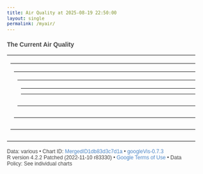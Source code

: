 ```yaml
---
title: Air Quality at 2025-08-19 22:50:00
layout: single
permalink: /myair/
---
```

### The Current Air Quality

<html xmlns="https://www.w3.org/1999/xhtml">
<head>
<title>MergedID1db83d3c7d1a</title>
<meta http-equiv="content-type" content="text/html;charset=utf-8" />
<style type="text/css">
body {
  color: #444444;
  font-family: Arial,Helvetica,sans-serif;
  font-size: 75%;
  }
  a {
  color: #4D87C7;
  text-decoration: none;
}
</style>
</head>
<body> <!-- Table generated in R 4.2.2 by googleVis 0.7.3 package -->
<!-- Tue Aug 19 22:50:08 2025 -->


<!-- jsHeader -->
<script type="text/javascript">
 
// jsData 
function gvisDataTableID1db822cc03b5 () {
var data = new google.visualization.DataTable();
var datajson =
[
 [
27.7,
100,
1006.9,
1306,
1.5,
1.1
] 
];
data.addColumn('number','Temperature (C)');
data.addColumn('number','Humidity (%)');
data.addColumn('number','Pressure (hPa)');
data.addColumn('number','CO2 (ppm)');
data.addColumn('number','PM10 (ug/m3)');
data.addColumn('number','PM2.5 (ug/m3)');
data.addRows(datajson);
return(data);
}


// jsData 
function gvisDataLineChartID1db81ef8b742 () {
var data = new google.visualization.DataTable();
var datajson =
[
 [
new Date(2025,7,19,18,48,0),
26.1,
83.33
],
[
new Date(2025,7,19,18,49,0),
26.14,
83.49
],
[
new Date(2025,7,19,18,50,0),
26.21,
84.5
],
[
new Date(2025,7,19,18,51,0),
26.29,
84.94
],
[
new Date(2025,7,19,18,52,0),
26.39,
86.3
],
[
new Date(2025,7,19,18,53,0),
26.49,
87.23
],
[
new Date(2025,7,19,18,54,0),
26.57,
88.22
],
[
new Date(2025,7,19,18,55,0),
26.67,
88.52
],
[
new Date(2025,7,19,18,56,0),
26.76,
89.34
],
[
new Date(2025,7,19,18,57,0),
26.85,
90
],
[
new Date(2025,7,19,18,58,0),
26.94,
91.2
],
[
new Date(2025,7,19,18,59,0),
27.02,
91.86
],
[
new Date(2025,7,19,19,0,0),
27.1,
92.62
],
[
new Date(2025,7,19,19,1,0),
27.19,
94.21
],
[
new Date(2025,7,19,19,2,0),
27.26,
94.57
],
[
new Date(2025,7,19,19,3,0),
27.33,
95.88
],
[
new Date(2025,7,19,19,4,0),
27.41,
97.14
],
[
new Date(2025,7,19,19,5,0),
27.48,
97.51
],
[
new Date(2025,7,19,19,6,0),
27.55,
98.12
],
[
new Date(2025,7,19,19,7,0),
27.61,
98.61
],
[
new Date(2025,7,19,19,8,0),
27.68,
99.28
],
[
new Date(2025,7,19,19,9,0),
27.72,
99.84
],
[
new Date(2025,7,19,19,10,0),
27.78,
100
],
[
new Date(2025,7,19,19,11,0),
27.84,
100
],
[
new Date(2025,7,19,19,12,0),
27.88,
100
],
[
new Date(2025,7,19,19,13,0),
27.94,
100
],
[
new Date(2025,7,19,19,14,0),
27.99,
100
],
[
new Date(2025,7,19,19,15,0),
28.04,
100
],
[
new Date(2025,7,19,19,16,0),
28.06,
100
],
[
new Date(2025,7,19,19,17,0),
28,
100
],
[
new Date(2025,7,19,19,18,0),
27.91,
100
],
[
new Date(2025,7,19,19,19,0),
27.8,
99.82
],
[
new Date(2025,7,19,19,20,0),
27.69,
99.1
],
[
new Date(2025,7,19,19,21,0),
27.58,
98.42
],
[
new Date(2025,7,19,19,22,0),
27.48,
97.27
],
[
new Date(2025,7,19,19,23,0),
27.37,
96.2
],
[
new Date(2025,7,19,19,24,0),
27.28,
95.57
],
[
new Date(2025,7,19,19,25,0),
27.15,
94.44
],
[
new Date(2025,7,19,19,26,0),
27.06,
93.46
],
[
new Date(2025,7,19,19,27,0),
26.97,
93.34
],
[
new Date(2025,7,19,19,28,0),
26.87,
92.38
],
[
new Date(2025,7,19,19,29,0),
26.79,
91.73
],
[
new Date(2025,7,19,19,30,0),
26.71,
90.58
],
[
new Date(2025,7,19,19,31,0),
26.6,
89.29
],
[
new Date(2025,7,19,19,32,0),
26.53,
89.58
],
[
new Date(2025,7,19,19,33,0),
26.44,
88.76
],
[
new Date(2025,7,19,19,34,0),
26.36,
88.34
],
[
new Date(2025,7,19,19,35,0),
26.29,
87.7
],
[
new Date(2025,7,19,19,36,0),
26.22,
87.06
],
[
new Date(2025,7,19,19,37,0),
26.17,
87.34
],
[
new Date(2025,7,19,19,38,0),
26.12,
86.27
],
[
new Date(2025,7,19,19,39,0),
26.07,
85.81
],
[
new Date(2025,7,19,19,40,0),
26.03,
84.8
],
[
new Date(2025,7,19,19,41,0),
25.98,
84.1
],
[
new Date(2025,7,19,19,42,0),
25.94,
83.91
],
[
new Date(2025,7,19,19,43,0),
25.87,
83.28
],
[
new Date(2025,7,19,19,44,0),
25.83,
82.39
],
[
new Date(2025,7,19,19,45,0),
25.79,
81.86
],
[
new Date(2025,7,19,19,46,0),
25.75,
82.51
],
[
new Date(2025,7,19,19,47,0),
25.73,
81.79
],
[
new Date(2025,7,19,19,48,0),
25.7,
81.11
],
[
new Date(2025,7,19,19,49,0),
25.65,
80.54
],
[
new Date(2025,7,19,19,50,0),
25.59,
79.99
],
[
new Date(2025,7,19,19,51,0),
25.57,
81.67
],
[
new Date(2025,7,19,19,52,0),
25.61,
83.3
],
[
new Date(2025,7,19,19,53,0),
25.69,
84.17
],
[
new Date(2025,7,19,19,54,0),
25.75,
85.25
],
[
new Date(2025,7,19,19,55,0),
25.84,
86.01
],
[
new Date(2025,7,19,19,56,0),
25.93,
86.7
],
[
new Date(2025,7,19,19,57,0),
26.02,
87.48
],
[
new Date(2025,7,19,19,58,0),
26.11,
88.2
],
[
new Date(2025,7,19,19,59,0),
26.21,
89.24
],
[
new Date(2025,7,19,20,0,0),
26.31,
90.28
],
[
new Date(2025,7,19,20,1,0),
26.42,
91.46
],
[
new Date(2025,7,19,20,2,0),
26.52,
92.55
],
[
new Date(2025,7,19,20,3,0),
26.63,
93.54
],
[
new Date(2025,7,19,20,4,0),
26.73,
94.52
],
[
new Date(2025,7,19,20,5,0),
26.83,
95.3
],
[
new Date(2025,7,19,20,6,0),
26.92,
96.13
],
[
new Date(2025,7,19,20,7,0),
27.02,
97.31
],
[
new Date(2025,7,19,20,8,0),
27.12,
98.26
],
[
new Date(2025,7,19,20,9,0),
27.21,
99.45
],
[
new Date(2025,7,19,20,10,0),
27.31,
100
],
[
new Date(2025,7,19,20,11,0),
27.39,
100
],
[
new Date(2025,7,19,20,12,0),
27.47,
100
],
[
new Date(2025,7,19,20,13,0),
27.55,
100
],
[
new Date(2025,7,19,20,14,0),
27.63,
100
],
[
new Date(2025,7,19,20,15,0),
27.71,
100
],
[
new Date(2025,7,19,20,16,0),
27.78,
100
],
[
new Date(2025,7,19,20,17,0),
27.85,
100
],
[
new Date(2025,7,19,20,18,0),
27.92,
100
],
[
new Date(2025,7,19,20,19,0),
27.99,
100
],
[
new Date(2025,7,19,20,20,0),
28.05,
100
],
[
new Date(2025,7,19,20,21,0),
28.11,
100
],
[
new Date(2025,7,19,20,22,0),
28.16,
100
],
[
new Date(2025,7,19,20,23,0),
28.09,
100
],
[
new Date(2025,7,19,20,24,0),
28,
100
],
[
new Date(2025,7,19,20,25,0),
27.89,
100
],
[
new Date(2025,7,19,20,26,0),
27.78,
100
],
[
new Date(2025,7,19,20,27,0),
27.69,
100
],
[
new Date(2025,7,19,20,28,0),
27.59,
100
],
[
new Date(2025,7,19,20,29,0),
27.5,
100
],
[
new Date(2025,7,19,20,30,0),
27.44,
100
],
[
new Date(2025,7,19,20,31,0),
27.36,
98.99
],
[
new Date(2025,7,19,20,32,0),
27.29,
98.37
],
[
new Date(2025,7,19,20,33,0),
27.2,
97.44
],
[
new Date(2025,7,19,20,34,0),
27.14,
97.05
],
[
new Date(2025,7,19,20,35,0),
27.07,
96.57
],
[
new Date(2025,7,19,20,36,0),
27.02,
95.87
],
[
new Date(2025,7,19,20,37,0),
26.98,
95.65
],
[
new Date(2025,7,19,20,38,0),
26.92,
95.35
],
[
new Date(2025,7,19,20,39,0),
26.89,
94.95
],
[
new Date(2025,7,19,20,40,0),
26.83,
94.38
],
[
new Date(2025,7,19,20,41,0),
26.78,
93.73
],
[
new Date(2025,7,19,20,42,0),
26.74,
93.74
],
[
new Date(2025,7,19,20,43,0),
26.71,
93.7
],
[
new Date(2025,7,19,20,44,0),
26.68,
93.48
],
[
new Date(2025,7,19,20,45,0),
26.64,
93.59
],
[
new Date(2025,7,19,20,46,0),
26.62,
93.49
],
[
new Date(2025,7,19,20,47,0),
26.59,
93.3
],
[
new Date(2025,7,19,20,48,0),
26.56,
92.69
],
[
new Date(2025,7,19,20,49,0),
26.53,
92.61
],
[
new Date(2025,7,19,20,50,0),
26.51,
92.29
],
[
new Date(2025,7,19,20,51,0),
26.49,
91.95
],
[
new Date(2025,7,19,20,52,0),
26.45,
91.46
],
[
new Date(2025,7,19,20,53,0),
26.42,
91.12
],
[
new Date(2025,7,19,20,54,0),
26.38,
90.24
],
[
new Date(2025,7,19,20,55,0),
26.35,
90.47
],
[
new Date(2025,7,19,20,56,0),
26.32,
90.11
],
[
new Date(2025,7,19,20,57,0),
26.28,
89.47
],
[
new Date(2025,7,19,20,58,0),
26.26,
89.33
],
[
new Date(2025,7,19,20,59,0),
26.23,
88.75
],
[
new Date(2025,7,19,21,0,0),
26.2,
88.75
],
[
new Date(2025,7,19,21,1,0),
26.18,
88.16
],
[
new Date(2025,7,19,21,2,0),
26.14,
87.94
],
[
new Date(2025,7,19,21,3,0),
26.14,
88.03
],
[
new Date(2025,7,19,21,4,0),
26.12,
87.49
],
[
new Date(2025,7,19,21,5,0),
26.09,
87.09
],
[
new Date(2025,7,19,21,6,0),
26.06,
86.76
],
[
new Date(2025,7,19,21,7,0),
26.02,
86.44
],
[
new Date(2025,7,19,21,8,0),
26,
85.99
],
[
new Date(2025,7,19,21,9,0),
25.97,
85.56
],
[
new Date(2025,7,19,21,10,0),
25.95,
85.6
],
[
new Date(2025,7,19,21,11,0),
25.93,
85.39
],
[
new Date(2025,7,19,21,12,0),
25.92,
84.69
],
[
new Date(2025,7,19,21,13,0),
25.9,
86.21
],
[
new Date(2025,7,19,21,14,0),
25.94,
87.67
],
[
new Date(2025,7,19,21,15,0),
26,
88.8
],
[
new Date(2025,7,19,21,16,0),
26.08,
90.18
],
[
new Date(2025,7,19,21,17,0),
26.16,
90.43
],
[
new Date(2025,7,19,21,18,0),
26.24,
91.22
],
[
new Date(2025,7,19,21,19,0),
26.33,
92.04
],
[
new Date(2025,7,19,21,20,0),
26.41,
92.32
],
[
new Date(2025,7,19,21,21,0),
26.49,
93.27
],
[
new Date(2025,7,19,21,22,0),
26.58,
94.72
],
[
new Date(2025,7,19,21,23,0),
26.68,
95.99
],
[
new Date(2025,7,19,21,24,0),
26.77,
96.36
],
[
new Date(2025,7,19,21,25,0),
26.87,
97.11
],
[
new Date(2025,7,19,21,26,0),
26.96,
98.04
],
[
new Date(2025,7,19,21,27,0),
27.04,
98.66
],
[
new Date(2025,7,19,21,28,0),
27.12,
99.86
],
[
new Date(2025,7,19,21,29,0),
27.19,
100
],
[
new Date(2025,7,19,21,30,0),
27.27,
100
],
[
new Date(2025,7,19,21,31,0),
27.35,
100
],
[
new Date(2025,7,19,21,32,0),
27.41,
100
],
[
new Date(2025,7,19,21,33,0),
27.48,
100
],
[
new Date(2025,7,19,21,34,0),
27.54,
100
],
[
new Date(2025,7,19,21,35,0),
27.6,
100
],
[
new Date(2025,7,19,21,36,0),
27.65,
100
],
[
new Date(2025,7,19,21,37,0),
27.71,
100
],
[
new Date(2025,7,19,21,38,0),
27.75,
100
],
[
new Date(2025,7,19,21,39,0),
27.79,
100
],
[
new Date(2025,7,19,21,40,0),
27.83,
100
],
[
new Date(2025,7,19,21,41,0),
27.78,
100
],
[
new Date(2025,7,19,21,42,0),
27.68,
99.43
],
[
new Date(2025,7,19,21,43,0),
27.58,
99.06
],
[
new Date(2025,7,19,21,44,0),
27.5,
98.48
],
[
new Date(2025,7,19,21,45,0),
27.4,
97.56
],
[
new Date(2025,7,19,21,46,0),
27.31,
97.24
],
[
new Date(2025,7,19,21,47,0),
27.23,
96.65
],
[
new Date(2025,7,19,21,48,0),
27.15,
95.73
],
[
new Date(2025,7,19,21,49,0),
27.07,
95.09
],
[
new Date(2025,7,19,21,50,0),
27,
94.59
],
[
new Date(2025,7,19,21,51,0),
26.95,
94.22
],
[
new Date(2025,7,19,21,52,0),
26.88,
93.79
],
[
new Date(2025,7,19,21,53,0),
26.83,
93.11
],
[
new Date(2025,7,19,21,54,0),
26.76,
92.46
],
[
new Date(2025,7,19,21,55,0),
26.71,
91.78
],
[
new Date(2025,7,19,21,56,0),
26.64,
91.59
],
[
new Date(2025,7,19,21,57,0),
26.59,
91.1
],
[
new Date(2025,7,19,21,58,0),
26.55,
90.86
],
[
new Date(2025,7,19,21,59,0),
26.51,
90.56
],
[
new Date(2025,7,19,22,0,0),
26.48,
89.82
],
[
new Date(2025,7,19,22,1,0),
26.43,
89.69
],
[
new Date(2025,7,19,22,2,0),
26.38,
89.2
],
[
new Date(2025,7,19,22,3,0),
26.32,
88.81
],
[
new Date(2025,7,19,22,4,0),
26.29,
88.67
],
[
new Date(2025,7,19,22,5,0),
26.24,
88.16
],
[
new Date(2025,7,19,22,6,0),
26.21,
87.69
],
[
new Date(2025,7,19,22,7,0),
26.16,
87.3
],
[
new Date(2025,7,19,22,8,0),
26.13,
86.83
],
[
new Date(2025,7,19,22,9,0),
26.08,
86.73
],
[
new Date(2025,7,19,22,10,0),
26.05,
86.5
],
[
new Date(2025,7,19,22,11,0),
26.02,
86.22
],
[
new Date(2025,7,19,22,12,0),
25.97,
85.52
],
[
new Date(2025,7,19,22,13,0),
25.95,
85.71
],
[
new Date(2025,7,19,22,14,0),
25.91,
84.73
],
[
new Date(2025,7,19,22,15,0),
25.89,
84.96
],
[
new Date(2025,7,19,22,16,0),
25.86,
84.43
],
[
new Date(2025,7,19,22,17,0),
25.84,
85.2
],
[
new Date(2025,7,19,22,18,0),
25.87,
86.45
],
[
new Date(2025,7,19,22,19,0),
25.91,
87.55
],
[
new Date(2025,7,19,22,20,0),
25.96,
88.07
],
[
new Date(2025,7,19,22,21,0),
26.04,
88.91
],
[
new Date(2025,7,19,22,22,0),
26.11,
89.39
],
[
new Date(2025,7,19,22,23,0),
26.18,
90.11
],
[
new Date(2025,7,19,22,24,0),
26.25,
90.49
],
[
new Date(2025,7,19,22,25,0),
26.34,
91.11
],
[
new Date(2025,7,19,22,26,0),
26.42,
91.6
],
[
new Date(2025,7,19,22,27,0),
26.49,
92.24
],
[
new Date(2025,7,19,22,28,0),
26.55,
92.65
],
[
new Date(2025,7,19,22,29,0),
26.63,
93.2
],
[
new Date(2025,7,19,22,30,0),
26.7,
93.82
],
[
new Date(2025,7,19,22,31,0),
26.76,
94.22
],
[
new Date(2025,7,19,22,32,0),
26.83,
94.73
],
[
new Date(2025,7,19,22,33,0),
26.89,
95.18
],
[
new Date(2025,7,19,22,34,0),
26.96,
95.99
],
[
new Date(2025,7,19,22,35,0),
27.01,
96.18
],
[
new Date(2025,7,19,22,36,0),
27.07,
96.75
],
[
new Date(2025,7,19,22,37,0),
27.12,
97.3
],
[
new Date(2025,7,19,22,38,0),
27.16,
97.67
],
[
new Date(2025,7,19,22,39,0),
27.22,
98.52
],
[
new Date(2025,7,19,22,40,0),
27.27,
98.61
],
[
new Date(2025,7,19,22,41,0),
27.32,
99.1
],
[
new Date(2025,7,19,22,42,0),
27.37,
99.56
],
[
new Date(2025,7,19,22,43,0),
27.42,
99.97
],
[
new Date(2025,7,19,22,44,0),
27.47,
100
],
[
new Date(2025,7,19,22,45,0),
27.5,
100
],
[
new Date(2025,7,19,22,46,0),
27.53,
100
],
[
new Date(2025,7,19,22,47,0),
27.58,
100
],
[
new Date(2025,7,19,22,48,0),
27.63,
100
],
[
new Date(2025,7,19,22,49,0),
27.66,
100
],
[
new Date(2025,7,19,22,50,0),
27.7,
100
] 
];
data.addColumn('datetime','time');
data.addColumn('number','Temperature');
data.addColumn('number','Humidity');
data.addRows(datajson);
return(data);
}


// jsData 
function gvisDataAreaChartID1db89de3862 () {
var data = new google.visualization.DataTable();
var datajson =
[
 [
new Date(2025,7,19,18,48,0),
1005.93,
"#9B59B6"
],
[
new Date(2025,7,19,18,49,0),
1005.88,
"#9B59B6"
],
[
new Date(2025,7,19,18,50,0),
1005.87,
"#9B59B6"
],
[
new Date(2025,7,19,18,51,0),
1005.97,
"#9B59B6"
],
[
new Date(2025,7,19,18,52,0),
1006,
"#9B59B6"
],
[
new Date(2025,7,19,18,53,0),
1006,
"#9B59B6"
],
[
new Date(2025,7,19,18,54,0),
1006,
"#9B59B6"
],
[
new Date(2025,7,19,18,55,0),
1005.95,
"#9B59B6"
],
[
new Date(2025,7,19,18,56,0),
1005.95,
"#9B59B6"
],
[
new Date(2025,7,19,18,57,0),
1005.92,
"#9B59B6"
],
[
new Date(2025,7,19,18,58,0),
1005.93,
"#9B59B6"
],
[
new Date(2025,7,19,18,59,0),
1005.91,
"#9B59B6"
],
[
new Date(2025,7,19,19,0,0),
1005.9,
"#9B59B6"
],
[
new Date(2025,7,19,19,1,0),
1005.92,
"#9B59B6"
],
[
new Date(2025,7,19,19,2,0),
1005.88,
"#9B59B6"
],
[
new Date(2025,7,19,19,3,0),
1005.99,
"#9B59B6"
],
[
new Date(2025,7,19,19,4,0),
1005.92,
"#9B59B6"
],
[
new Date(2025,7,19,19,5,0),
1005.91,
"#9B59B6"
],
[
new Date(2025,7,19,19,6,0),
1005.98,
"#9B59B6"
],
[
new Date(2025,7,19,19,7,0),
1005.95,
"#9B59B6"
],
[
new Date(2025,7,19,19,8,0),
1005.97,
"#9B59B6"
],
[
new Date(2025,7,19,19,9,0),
1006,
"#9B59B6"
],
[
new Date(2025,7,19,19,10,0),
1005.99,
"#9B59B6"
],
[
new Date(2025,7,19,19,11,0),
1006.03,
"#9B59B6"
],
[
new Date(2025,7,19,19,12,0),
1005.94,
"#9B59B6"
],
[
new Date(2025,7,19,19,13,0),
1005.97,
"#9B59B6"
],
[
new Date(2025,7,19,19,14,0),
1005.9,
"#9B59B6"
],
[
new Date(2025,7,19,19,15,0),
1005.93,
"#9B59B6"
],
[
new Date(2025,7,19,19,16,0),
1005.99,
"#9B59B6"
],
[
new Date(2025,7,19,19,17,0),
1005.96,
"#9B59B6"
],
[
new Date(2025,7,19,19,18,0),
1006.01,
"#9B59B6"
],
[
new Date(2025,7,19,19,19,0),
1006,
"#9B59B6"
],
[
new Date(2025,7,19,19,20,0),
1006.02,
"#9B59B6"
],
[
new Date(2025,7,19,19,21,0),
1006.03,
"#9B59B6"
],
[
new Date(2025,7,19,19,22,0),
1006.07,
"#9B59B6"
],
[
new Date(2025,7,19,19,23,0),
1006.06,
"#9B59B6"
],
[
new Date(2025,7,19,19,24,0),
1006.07,
"#9B59B6"
],
[
new Date(2025,7,19,19,25,0),
1006.09,
"#9B59B6"
],
[
new Date(2025,7,19,19,26,0),
1006.11,
"#9B59B6"
],
[
new Date(2025,7,19,19,27,0),
1006.1,
"#9B59B6"
],
[
new Date(2025,7,19,19,28,0),
1006.08,
"#9B59B6"
],
[
new Date(2025,7,19,19,29,0),
1006.03,
"#9B59B6"
],
[
new Date(2025,7,19,19,30,0),
1006.08,
"#9B59B6"
],
[
new Date(2025,7,19,19,31,0),
1006.06,
"#9B59B6"
],
[
new Date(2025,7,19,19,32,0),
1006.07,
"#9B59B6"
],
[
new Date(2025,7,19,19,33,0),
1006.15,
"#9B59B6"
],
[
new Date(2025,7,19,19,34,0),
1006.11,
"#9B59B6"
],
[
new Date(2025,7,19,19,35,0),
1006.14,
"#9B59B6"
],
[
new Date(2025,7,19,19,36,0),
1006.15,
"#9B59B6"
],
[
new Date(2025,7,19,19,37,0),
1006.18,
"#9B59B6"
],
[
new Date(2025,7,19,19,38,0),
1006.13,
"#9B59B6"
],
[
new Date(2025,7,19,19,39,0),
1006.15,
"#9B59B6"
],
[
new Date(2025,7,19,19,40,0),
1006.16,
"#9B59B6"
],
[
new Date(2025,7,19,19,41,0),
1006.17,
"#9B59B6"
],
[
new Date(2025,7,19,19,42,0),
1006.22,
"#9B59B6"
],
[
new Date(2025,7,19,19,43,0),
1006.22,
"#9B59B6"
],
[
new Date(2025,7,19,19,44,0),
1006.25,
"#9B59B6"
],
[
new Date(2025,7,19,19,45,0),
1006.31,
"#9B59B6"
],
[
new Date(2025,7,19,19,46,0),
1006.26,
"#9B59B6"
],
[
new Date(2025,7,19,19,47,0),
1006.31,
"#9B59B6"
],
[
new Date(2025,7,19,19,48,0),
1006.35,
"#9B59B6"
],
[
new Date(2025,7,19,19,49,0),
1006.35,
"#9B59B6"
],
[
new Date(2025,7,19,19,50,0),
1006.3,
"#9B59B6"
],
[
new Date(2025,7,19,19,51,0),
1006.34,
"#9B59B6"
],
[
new Date(2025,7,19,19,52,0),
1006.37,
"#9B59B6"
],
[
new Date(2025,7,19,19,53,0),
1006.39,
"#9B59B6"
],
[
new Date(2025,7,19,19,54,0),
1006.36,
"#9B59B6"
],
[
new Date(2025,7,19,19,55,0),
1006.41,
"#9B59B6"
],
[
new Date(2025,7,19,19,56,0),
1006.45,
"#9B59B6"
],
[
new Date(2025,7,19,19,57,0),
1006.39,
"#9B59B6"
],
[
new Date(2025,7,19,19,58,0),
1006.41,
"#9B59B6"
],
[
new Date(2025,7,19,19,59,0),
1006.4,
"#9B59B6"
],
[
new Date(2025,7,19,20,0,0),
1006.42,
"#9B59B6"
],
[
new Date(2025,7,19,20,1,0),
1006.43,
"#9B59B6"
],
[
new Date(2025,7,19,20,2,0),
1006.48,
"#9B59B6"
],
[
new Date(2025,7,19,20,3,0),
1006.45,
"#9B59B6"
],
[
new Date(2025,7,19,20,4,0),
1006.49,
"#9B59B6"
],
[
new Date(2025,7,19,20,5,0),
1006.56,
"#9B59B6"
],
[
new Date(2025,7,19,20,6,0),
1006.45,
"#9B59B6"
],
[
new Date(2025,7,19,20,7,0),
1006.46,
"#9B59B6"
],
[
new Date(2025,7,19,20,8,0),
1006.48,
"#9B59B6"
],
[
new Date(2025,7,19,20,9,0),
1006.42,
"#9B59B6"
],
[
new Date(2025,7,19,20,10,0),
1006.43,
"#9B59B6"
],
[
new Date(2025,7,19,20,11,0),
1006.42,
"#9B59B6"
],
[
new Date(2025,7,19,20,12,0),
1006.41,
"#9B59B6"
],
[
new Date(2025,7,19,20,13,0),
1006.4,
"#9B59B6"
],
[
new Date(2025,7,19,20,14,0),
1006.5,
"#9B59B6"
],
[
new Date(2025,7,19,20,15,0),
1006.49,
"#9B59B6"
],
[
new Date(2025,7,19,20,16,0),
1006.49,
"#9B59B6"
],
[
new Date(2025,7,19,20,17,0),
1006.47,
"#9B59B6"
],
[
new Date(2025,7,19,20,18,0),
1006.52,
"#9B59B6"
],
[
new Date(2025,7,19,20,19,0),
1006.47,
"#9B59B6"
],
[
new Date(2025,7,19,20,20,0),
1006.48,
"#9B59B6"
],
[
new Date(2025,7,19,20,21,0),
1006.49,
"#9B59B6"
],
[
new Date(2025,7,19,20,22,0),
1006.55,
"#9B59B6"
],
[
new Date(2025,7,19,20,23,0),
1006.56,
"#9B59B6"
],
[
new Date(2025,7,19,20,24,0),
1006.55,
"#9B59B6"
],
[
new Date(2025,7,19,20,25,0),
1006.51,
"#9B59B6"
],
[
new Date(2025,7,19,20,26,0),
1006.49,
"#9B59B6"
],
[
new Date(2025,7,19,20,27,0),
1006.51,
"#9B59B6"
],
[
new Date(2025,7,19,20,28,0),
1006.55,
"#9B59B6"
],
[
new Date(2025,7,19,20,29,0),
1006.53,
"#9B59B6"
],
[
new Date(2025,7,19,20,30,0),
1006.52,
"#9B59B6"
],
[
new Date(2025,7,19,20,31,0),
1006.57,
"#9B59B6"
],
[
new Date(2025,7,19,20,32,0),
1006.56,
"#9B59B6"
],
[
new Date(2025,7,19,20,33,0),
1006.56,
"#9B59B6"
],
[
new Date(2025,7,19,20,34,0),
1006.54,
"#9B59B6"
],
[
new Date(2025,7,19,20,35,0),
1006.56,
"#9B59B6"
],
[
new Date(2025,7,19,20,36,0),
1006.61,
"#9B59B6"
],
[
new Date(2025,7,19,20,37,0),
1006.64,
"#9B59B6"
],
[
new Date(2025,7,19,20,38,0),
1006.67,
"#9B59B6"
],
[
new Date(2025,7,19,20,39,0),
1006.71,
"#9B59B6"
],
[
new Date(2025,7,19,20,40,0),
1006.68,
"#9B59B6"
],
[
new Date(2025,7,19,20,41,0),
1006.7,
"#9B59B6"
],
[
new Date(2025,7,19,20,42,0),
1006.68,
"#9B59B6"
],
[
new Date(2025,7,19,20,43,0),
1006.65,
"#9B59B6"
],
[
new Date(2025,7,19,20,44,0),
1006.66,
"#9B59B6"
],
[
new Date(2025,7,19,20,45,0),
1006.68,
"#9B59B6"
],
[
new Date(2025,7,19,20,46,0),
1006.66,
"#9B59B6"
],
[
new Date(2025,7,19,20,47,0),
1006.62,
"#9B59B6"
],
[
new Date(2025,7,19,20,48,0),
1006.64,
"#9B59B6"
],
[
new Date(2025,7,19,20,49,0),
1006.64,
"#9B59B6"
],
[
new Date(2025,7,19,20,50,0),
1006.6,
"#9B59B6"
],
[
new Date(2025,7,19,20,51,0),
1006.62,
"#9B59B6"
],
[
new Date(2025,7,19,20,52,0),
1006.58,
"#9B59B6"
],
[
new Date(2025,7,19,20,53,0),
1006.64,
"#9B59B6"
],
[
new Date(2025,7,19,20,54,0),
1006.58,
"#9B59B6"
],
[
new Date(2025,7,19,20,55,0),
1006.64,
"#9B59B6"
],
[
new Date(2025,7,19,20,56,0),
1006.67,
"#9B59B6"
],
[
new Date(2025,7,19,20,57,0),
1006.68,
"#9B59B6"
],
[
new Date(2025,7,19,20,58,0),
1006.63,
"#9B59B6"
],
[
new Date(2025,7,19,20,59,0),
1006.69,
"#9B59B6"
],
[
new Date(2025,7,19,21,0,0),
1006.67,
"#9B59B6"
],
[
new Date(2025,7,19,21,1,0),
1006.66,
"#9B59B6"
],
[
new Date(2025,7,19,21,2,0),
1006.69,
"#9B59B6"
],
[
new Date(2025,7,19,21,3,0),
1006.78,
"#9B59B6"
],
[
new Date(2025,7,19,21,4,0),
1006.75,
"#9B59B6"
],
[
new Date(2025,7,19,21,5,0),
1006.75,
"#9B59B6"
],
[
new Date(2025,7,19,21,6,0),
1006.75,
"#9B59B6"
],
[
new Date(2025,7,19,21,7,0),
1006.75,
"#9B59B6"
],
[
new Date(2025,7,19,21,8,0),
1006.71,
"#9B59B6"
],
[
new Date(2025,7,19,21,9,0),
1006.75,
"#9B59B6"
],
[
new Date(2025,7,19,21,10,0),
1006.71,
"#9B59B6"
],
[
new Date(2025,7,19,21,11,0),
1006.74,
"#9B59B6"
],
[
new Date(2025,7,19,21,12,0),
1006.73,
"#9B59B6"
],
[
new Date(2025,7,19,21,13,0),
1006.71,
"#9B59B6"
],
[
new Date(2025,7,19,21,14,0),
1006.72,
"#9B59B6"
],
[
new Date(2025,7,19,21,15,0),
1006.77,
"#9B59B6"
],
[
new Date(2025,7,19,21,16,0),
1006.8,
"#9B59B6"
],
[
new Date(2025,7,19,21,17,0),
1006.78,
"#9B59B6"
],
[
new Date(2025,7,19,21,18,0),
1006.76,
"#9B59B6"
],
[
new Date(2025,7,19,21,19,0),
1006.7,
"#9B59B6"
],
[
new Date(2025,7,19,21,20,0),
1006.74,
"#9B59B6"
],
[
new Date(2025,7,19,21,21,0),
1006.72,
"#9B59B6"
],
[
new Date(2025,7,19,21,22,0),
1006.71,
"#9B59B6"
],
[
new Date(2025,7,19,21,23,0),
1006.74,
"#9B59B6"
],
[
new Date(2025,7,19,21,24,0),
1006.78,
"#9B59B6"
],
[
new Date(2025,7,19,21,25,0),
1006.75,
"#9B59B6"
],
[
new Date(2025,7,19,21,26,0),
1006.78,
"#9B59B6"
],
[
new Date(2025,7,19,21,27,0),
1006.74,
"#9B59B6"
],
[
new Date(2025,7,19,21,28,0),
1006.74,
"#9B59B6"
],
[
new Date(2025,7,19,21,29,0),
1006.74,
"#9B59B6"
],
[
new Date(2025,7,19,21,30,0),
1006.7,
"#9B59B6"
],
[
new Date(2025,7,19,21,31,0),
1006.7,
"#9B59B6"
],
[
new Date(2025,7,19,21,32,0),
1006.66,
"#9B59B6"
],
[
new Date(2025,7,19,21,33,0),
1006.7,
"#9B59B6"
],
[
new Date(2025,7,19,21,34,0),
1006.64,
"#9B59B6"
],
[
new Date(2025,7,19,21,35,0),
1006.69,
"#9B59B6"
],
[
new Date(2025,7,19,21,36,0),
1006.62,
"#9B59B6"
],
[
new Date(2025,7,19,21,37,0),
1006.66,
"#9B59B6"
],
[
new Date(2025,7,19,21,38,0),
1006.61,
"#9B59B6"
],
[
new Date(2025,7,19,21,39,0),
1006.66,
"#9B59B6"
],
[
new Date(2025,7,19,21,40,0),
1006.61,
"#9B59B6"
],
[
new Date(2025,7,19,21,41,0),
1006.66,
"#9B59B6"
],
[
new Date(2025,7,19,21,42,0),
1006.67,
"#9B59B6"
],
[
new Date(2025,7,19,21,43,0),
1006.67,
"#9B59B6"
],
[
new Date(2025,7,19,21,44,0),
1006.69,
"#9B59B6"
],
[
new Date(2025,7,19,21,45,0),
1006.66,
"#9B59B6"
],
[
new Date(2025,7,19,21,46,0),
1006.73,
"#9B59B6"
],
[
new Date(2025,7,19,21,47,0),
1006.74,
"#9B59B6"
],
[
new Date(2025,7,19,21,48,0),
1006.71,
"#9B59B6"
],
[
new Date(2025,7,19,21,49,0),
1006.83,
"#9B59B6"
],
[
new Date(2025,7,19,21,50,0),
1006.81,
"#9B59B6"
],
[
new Date(2025,7,19,21,51,0),
1006.8,
"#9B59B6"
],
[
new Date(2025,7,19,21,52,0),
1006.74,
"#9B59B6"
],
[
new Date(2025,7,19,21,53,0),
1006.76,
"#9B59B6"
],
[
new Date(2025,7,19,21,54,0),
1006.74,
"#9B59B6"
],
[
new Date(2025,7,19,21,55,0),
1006.8,
"#9B59B6"
],
[
new Date(2025,7,19,21,56,0),
1006.76,
"#9B59B6"
],
[
new Date(2025,7,19,21,57,0),
1006.7,
"#9B59B6"
],
[
new Date(2025,7,19,21,58,0),
1006.73,
"#9B59B6"
],
[
new Date(2025,7,19,21,59,0),
1006.71,
"#9B59B6"
],
[
new Date(2025,7,19,22,0,0),
1006.73,
"#9B59B6"
],
[
new Date(2025,7,19,22,1,0),
1006.72,
"#9B59B6"
],
[
new Date(2025,7,19,22,2,0),
1006.75,
"#9B59B6"
],
[
new Date(2025,7,19,22,3,0),
1006.71,
"#9B59B6"
],
[
new Date(2025,7,19,22,4,0),
1006.78,
"#9B59B6"
],
[
new Date(2025,7,19,22,5,0),
1006.76,
"#9B59B6"
],
[
new Date(2025,7,19,22,6,0),
1006.79,
"#9B59B6"
],
[
new Date(2025,7,19,22,7,0),
1006.83,
"#9B59B6"
],
[
new Date(2025,7,19,22,8,0),
1006.83,
"#9B59B6"
],
[
new Date(2025,7,19,22,9,0),
1006.81,
"#9B59B6"
],
[
new Date(2025,7,19,22,10,0),
1006.84,
"#9B59B6"
],
[
new Date(2025,7,19,22,11,0),
1006.82,
"#9B59B6"
],
[
new Date(2025,7,19,22,12,0),
1006.86,
"#9B59B6"
],
[
new Date(2025,7,19,22,13,0),
1006.85,
"#9B59B6"
],
[
new Date(2025,7,19,22,14,0),
1006.85,
"#9B59B6"
],
[
new Date(2025,7,19,22,15,0),
1006.85,
"#9B59B6"
],
[
new Date(2025,7,19,22,16,0),
1006.82,
"#9B59B6"
],
[
new Date(2025,7,19,22,17,0),
1006.82,
"#9B59B6"
],
[
new Date(2025,7,19,22,18,0),
1006.78,
"#9B59B6"
],
[
new Date(2025,7,19,22,19,0),
1006.83,
"#9B59B6"
],
[
new Date(2025,7,19,22,20,0),
1006.82,
"#9B59B6"
],
[
new Date(2025,7,19,22,21,0),
1006.85,
"#9B59B6"
],
[
new Date(2025,7,19,22,22,0),
1006.86,
"#9B59B6"
],
[
new Date(2025,7,19,22,23,0),
1006.85,
"#9B59B6"
],
[
new Date(2025,7,19,22,24,0),
1006.83,
"#9B59B6"
],
[
new Date(2025,7,19,22,25,0),
1006.86,
"#9B59B6"
],
[
new Date(2025,7,19,22,26,0),
1006.9,
"#9B59B6"
],
[
new Date(2025,7,19,22,27,0),
1006.84,
"#9B59B6"
],
[
new Date(2025,7,19,22,28,0),
1006.81,
"#9B59B6"
],
[
new Date(2025,7,19,22,29,0),
1006.88,
"#9B59B6"
],
[
new Date(2025,7,19,22,30,0),
1006.91,
"#9B59B6"
],
[
new Date(2025,7,19,22,31,0),
1006.89,
"#9B59B6"
],
[
new Date(2025,7,19,22,32,0),
1006.9,
"#9B59B6"
],
[
new Date(2025,7,19,22,33,0),
1006.91,
"#9B59B6"
],
[
new Date(2025,7,19,22,34,0),
1006.93,
"#9B59B6"
],
[
new Date(2025,7,19,22,35,0),
1006.93,
"#9B59B6"
],
[
new Date(2025,7,19,22,36,0),
1006.94,
"#9B59B6"
],
[
new Date(2025,7,19,22,37,0),
1006.9,
"#9B59B6"
],
[
new Date(2025,7,19,22,38,0),
1006.87,
"#9B59B6"
],
[
new Date(2025,7,19,22,39,0),
1006.88,
"#9B59B6"
],
[
new Date(2025,7,19,22,40,0),
1006.91,
"#9B59B6"
],
[
new Date(2025,7,19,22,41,0),
1006.87,
"#9B59B6"
],
[
new Date(2025,7,19,22,42,0),
1006.92,
"#9B59B6"
],
[
new Date(2025,7,19,22,43,0),
1006.85,
"#9B59B6"
],
[
new Date(2025,7,19,22,44,0),
1006.9,
"#9B59B6"
],
[
new Date(2025,7,19,22,45,0),
1006.91,
"#9B59B6"
],
[
new Date(2025,7,19,22,46,0),
1006.88,
"#9B59B6"
],
[
new Date(2025,7,19,22,47,0),
1006.91,
"#9B59B6"
],
[
new Date(2025,7,19,22,48,0),
1006.89,
"#9B59B6"
],
[
new Date(2025,7,19,22,49,0),
1006.89,
"#9B59B6"
],
[
new Date(2025,7,19,22,50,0),
1006.9,
"#9B59B6"
] 
];
data.addColumn('datetime','time');
data.addColumn('number','Pressure');
data.addColumn({type: 'string', role: 'style'});
data.addRows(datajson);
return(data);
}


// jsData 
function gvisDataAreaChartID1db822c33326 () {
var data = new google.visualization.DataTable();
var datajson =
[
 [
new Date(2025,7,19,18,48,0),
694,
"#3DC948"
],
[
new Date(2025,7,19,18,49,0),
695,
"#3DC948"
],
[
new Date(2025,7,19,18,50,0),
703,
"#F6EA4E"
],
[
new Date(2025,7,19,18,51,0),
714,
"#F6EA4E"
],
[
new Date(2025,7,19,18,52,0),
726,
"#F6EA4E"
],
[
new Date(2025,7,19,18,53,0),
721,
"#F6EA4E"
],
[
new Date(2025,7,19,18,54,0),
718,
"#F6EA4E"
],
[
new Date(2025,7,19,18,55,0),
735,
"#F6EA4E"
],
[
new Date(2025,7,19,18,56,0),
740,
"#F6EA4E"
],
[
new Date(2025,7,19,18,57,0),
735,
"#F6EA4E"
],
[
new Date(2025,7,19,18,58,0),
742,
"#F6EA4E"
],
[
new Date(2025,7,19,18,59,0),
752,
"#F6EA4E"
],
[
new Date(2025,7,19,19,0,0),
777,
"#F6EA4E"
],
[
new Date(2025,7,19,19,1,0),
768,
"#F6EA4E"
],
[
new Date(2025,7,19,19,2,0),
774,
"#F6EA4E"
],
[
new Date(2025,7,19,19,3,0),
780,
"#F6EA4E"
],
[
new Date(2025,7,19,19,4,0),
798,
"#F6EA4E"
],
[
new Date(2025,7,19,19,5,0),
791,
"#F6EA4E"
],
[
new Date(2025,7,19,19,6,0),
777,
"#F6EA4E"
],
[
new Date(2025,7,19,19,7,0),
780,
"#F6EA4E"
],
[
new Date(2025,7,19,19,8,0),
776,
"#F6EA4E"
],
[
new Date(2025,7,19,19,9,0),
784,
"#F6EA4E"
],
[
new Date(2025,7,19,19,10,0),
805,
"#F6EA4E"
],
[
new Date(2025,7,19,19,11,0),
825,
"#F6EA4E"
],
[
new Date(2025,7,19,19,12,0),
816,
"#F6EA4E"
],
[
new Date(2025,7,19,19,13,0),
820,
"#F6EA4E"
],
[
new Date(2025,7,19,19,14,0),
829,
"#F6EA4E"
],
[
new Date(2025,7,19,19,15,0),
831,
"#F6EA4E"
],
[
new Date(2025,7,19,19,16,0),
837,
"#F6EA4E"
],
[
new Date(2025,7,19,19,17,0),
854,
"#F6EA4E"
],
[
new Date(2025,7,19,19,18,0),
850,
"#F6EA4E"
],
[
new Date(2025,7,19,19,19,0),
852,
"#F6EA4E"
],
[
new Date(2025,7,19,19,20,0),
859,
"#F6EA4E"
],
[
new Date(2025,7,19,19,21,0),
883,
"#F6EA4E"
],
[
new Date(2025,7,19,19,22,0),
870,
"#F6EA4E"
],
[
new Date(2025,7,19,19,23,0),
863,
"#F6EA4E"
],
[
new Date(2025,7,19,19,24,0),
886,
"#F6EA4E"
],
[
new Date(2025,7,19,19,25,0),
868,
"#F6EA4E"
],
[
new Date(2025,7,19,19,26,0),
884,
"#F6EA4E"
],
[
new Date(2025,7,19,19,27,0),
911,
"#F6EA4E"
],
[
new Date(2025,7,19,19,28,0),
919,
"#F6EA4E"
],
[
new Date(2025,7,19,19,29,0),
916,
"#F6EA4E"
],
[
new Date(2025,7,19,19,30,0),
931,
"#F6EA4E"
],
[
new Date(2025,7,19,19,31,0),
940,
"#F6EA4E"
],
[
new Date(2025,7,19,19,32,0),
956,
"#F6EA4E"
],
[
new Date(2025,7,19,19,33,0),
954,
"#F6EA4E"
],
[
new Date(2025,7,19,19,34,0),
944,
"#F6EA4E"
],
[
new Date(2025,7,19,19,35,0),
935,
"#F6EA4E"
],
[
new Date(2025,7,19,19,36,0),
953,
"#F6EA4E"
],
[
new Date(2025,7,19,19,37,0),
972,
"#F6EA4E"
],
[
new Date(2025,7,19,19,38,0),
954,
"#F6EA4E"
],
[
new Date(2025,7,19,19,39,0),
936,
"#F6EA4E"
],
[
new Date(2025,7,19,19,40,0),
943,
"#F6EA4E"
],
[
new Date(2025,7,19,19,41,0),
944,
"#F6EA4E"
],
[
new Date(2025,7,19,19,42,0),
946,
"#F6EA4E"
],
[
new Date(2025,7,19,19,43,0),
974,
"#F6EA4E"
],
[
new Date(2025,7,19,19,44,0),
970,
"#F6EA4E"
],
[
new Date(2025,7,19,19,45,0),
964,
"#F6EA4E"
],
[
new Date(2025,7,19,19,46,0),
977,
"#F6EA4E"
],
[
new Date(2025,7,19,19,47,0),
978,
"#F6EA4E"
],
[
new Date(2025,7,19,19,48,0),
970,
"#F6EA4E"
],
[
new Date(2025,7,19,19,49,0),
971,
"#F6EA4E"
],
[
new Date(2025,7,19,19,50,0),
975,
"#F6EA4E"
],
[
new Date(2025,7,19,19,51,0),
1005,
"#FF9804"
],
[
new Date(2025,7,19,19,52,0),
1024,
"#FF9804"
],
[
new Date(2025,7,19,19,53,0),
1018,
"#FF9804"
],
[
new Date(2025,7,19,19,54,0),
990,
"#F6EA4E"
],
[
new Date(2025,7,19,19,55,0),
997,
"#F6EA4E"
],
[
new Date(2025,7,19,19,56,0),
1022,
"#FF9804"
],
[
new Date(2025,7,19,19,57,0),
1016,
"#FF9804"
],
[
new Date(2025,7,19,19,58,0),
1005,
"#FF9804"
],
[
new Date(2025,7,19,19,59,0),
1022,
"#FF9804"
],
[
new Date(2025,7,19,20,0,0),
1033,
"#FF9804"
],
[
new Date(2025,7,19,20,1,0),
1015,
"#FF9804"
],
[
new Date(2025,7,19,20,2,0),
989,
"#F6EA4E"
],
[
new Date(2025,7,19,20,3,0),
932,
"#F6EA4E"
],
[
new Date(2025,7,19,20,4,0),
949,
"#F6EA4E"
],
[
new Date(2025,7,19,20,5,0),
959,
"#F6EA4E"
],
[
new Date(2025,7,19,20,6,0),
960,
"#F6EA4E"
],
[
new Date(2025,7,19,20,7,0),
944,
"#F6EA4E"
],
[
new Date(2025,7,19,20,8,0),
939,
"#F6EA4E"
],
[
new Date(2025,7,19,20,9,0),
947,
"#F6EA4E"
],
[
new Date(2025,7,19,20,10,0),
935,
"#F6EA4E"
],
[
new Date(2025,7,19,20,11,0),
920,
"#F6EA4E"
],
[
new Date(2025,7,19,20,12,0),
956,
"#F6EA4E"
],
[
new Date(2025,7,19,20,13,0),
954,
"#F6EA4E"
],
[
new Date(2025,7,19,20,14,0),
949,
"#F6EA4E"
],
[
new Date(2025,7,19,20,15,0),
935,
"#F6EA4E"
],
[
new Date(2025,7,19,20,16,0),
922,
"#F6EA4E"
],
[
new Date(2025,7,19,20,17,0),
829,
"#F6EA4E"
],
[
new Date(2025,7,19,20,18,0),
798,
"#F6EA4E"
],
[
new Date(2025,7,19,20,19,0),
759,
"#F6EA4E"
],
[
new Date(2025,7,19,20,20,0),
708,
"#F6EA4E"
],
[
new Date(2025,7,19,20,21,0),
676,
"#3DC948"
],
[
new Date(2025,7,19,20,22,0),
659,
"#3DC948"
],
[
new Date(2025,7,19,20,23,0),
706,
"#F6EA4E"
],
[
new Date(2025,7,19,20,24,0),
730,
"#F6EA4E"
],
[
new Date(2025,7,19,20,25,0),
760,
"#F6EA4E"
],
[
new Date(2025,7,19,20,26,0),
769,
"#F6EA4E"
],
[
new Date(2025,7,19,20,27,0),
785,
"#F6EA4E"
],
[
new Date(2025,7,19,20,28,0),
794,
"#F6EA4E"
],
[
new Date(2025,7,19,20,29,0),
812,
"#F6EA4E"
],
[
new Date(2025,7,19,20,30,0),
835,
"#F6EA4E"
],
[
new Date(2025,7,19,20,31,0),
850,
"#F6EA4E"
],
[
new Date(2025,7,19,20,32,0),
834,
"#F6EA4E"
],
[
new Date(2025,7,19,20,33,0),
837,
"#F6EA4E"
],
[
new Date(2025,7,19,20,34,0),
850,
"#F6EA4E"
],
[
new Date(2025,7,19,20,35,0),
843,
"#F6EA4E"
],
[
new Date(2025,7,19,20,36,0),
869,
"#F6EA4E"
],
[
new Date(2025,7,19,20,37,0),
873,
"#F6EA4E"
],
[
new Date(2025,7,19,20,38,0),
863,
"#F6EA4E"
],
[
new Date(2025,7,19,20,39,0),
878,
"#F6EA4E"
],
[
new Date(2025,7,19,20,40,0),
882,
"#F6EA4E"
],
[
new Date(2025,7,19,20,41,0),
892,
"#F6EA4E"
],
[
new Date(2025,7,19,20,42,0),
871,
"#F6EA4E"
],
[
new Date(2025,7,19,20,43,0),
883,
"#F6EA4E"
],
[
new Date(2025,7,19,20,44,0),
898,
"#F6EA4E"
],
[
new Date(2025,7,19,20,45,0),
950,
"#F6EA4E"
],
[
new Date(2025,7,19,20,46,0),
962,
"#F6EA4E"
],
[
new Date(2025,7,19,20,47,0),
959,
"#F6EA4E"
],
[
new Date(2025,7,19,20,48,0),
954,
"#F6EA4E"
],
[
new Date(2025,7,19,20,49,0),
961,
"#F6EA4E"
],
[
new Date(2025,7,19,20,50,0),
972,
"#F6EA4E"
],
[
new Date(2025,7,19,20,51,0),
977,
"#F6EA4E"
],
[
new Date(2025,7,19,20,52,0),
970,
"#F6EA4E"
],
[
new Date(2025,7,19,20,53,0),
962,
"#F6EA4E"
],
[
new Date(2025,7,19,20,54,0),
969,
"#F6EA4E"
],
[
new Date(2025,7,19,20,55,0),
993,
"#F6EA4E"
],
[
new Date(2025,7,19,20,56,0),
968,
"#F6EA4E"
],
[
new Date(2025,7,19,20,57,0),
989,
"#F6EA4E"
],
[
new Date(2025,7,19,20,58,0),
1013,
"#FF9804"
],
[
new Date(2025,7,19,20,59,0),
979,
"#F6EA4E"
],
[
new Date(2025,7,19,21,0,0),
984,
"#F6EA4E"
],
[
new Date(2025,7,19,21,1,0),
986,
"#F6EA4E"
],
[
new Date(2025,7,19,21,2,0),
988,
"#F6EA4E"
],
[
new Date(2025,7,19,21,3,0),
991,
"#F6EA4E"
],
[
new Date(2025,7,19,21,4,0),
1019,
"#FF9804"
],
[
new Date(2025,7,19,21,5,0),
1017,
"#FF9804"
],
[
new Date(2025,7,19,21,6,0),
995,
"#F6EA4E"
],
[
new Date(2025,7,19,21,7,0),
971,
"#F6EA4E"
],
[
new Date(2025,7,19,21,8,0),
1026,
"#FF9804"
],
[
new Date(2025,7,19,21,9,0),
1023,
"#FF9804"
],
[
new Date(2025,7,19,21,10,0),
980,
"#F6EA4E"
],
[
new Date(2025,7,19,21,11,0),
1000,
"#F6EA4E"
],
[
new Date(2025,7,19,21,12,0),
1013,
"#FF9804"
],
[
new Date(2025,7,19,21,13,0),
1005,
"#FF9804"
],
[
new Date(2025,7,19,21,14,0),
1018,
"#FF9804"
],
[
new Date(2025,7,19,21,15,0),
1030,
"#FF9804"
],
[
new Date(2025,7,19,21,16,0),
1027,
"#FF9804"
],
[
new Date(2025,7,19,21,17,0),
1021,
"#FF9804"
],
[
new Date(2025,7,19,21,18,0),
1047,
"#FF9804"
],
[
new Date(2025,7,19,21,19,0),
1032,
"#FF9804"
],
[
new Date(2025,7,19,21,20,0),
1036,
"#FF9804"
],
[
new Date(2025,7,19,21,21,0),
1035,
"#FF9804"
],
[
new Date(2025,7,19,21,22,0),
1038,
"#FF9804"
],
[
new Date(2025,7,19,21,23,0),
1056,
"#FF9804"
],
[
new Date(2025,7,19,21,24,0),
1090,
"#FF9804"
],
[
new Date(2025,7,19,21,25,0),
1111,
"#FF9804"
],
[
new Date(2025,7,19,21,26,0),
1109,
"#FF9804"
],
[
new Date(2025,7,19,21,27,0),
1098,
"#FF9804"
],
[
new Date(2025,7,19,21,28,0),
1087,
"#FF9804"
],
[
new Date(2025,7,19,21,29,0),
1113,
"#FF9804"
],
[
new Date(2025,7,19,21,30,0),
1132,
"#FF9804"
],
[
new Date(2025,7,19,21,31,0),
1122,
"#FF9804"
],
[
new Date(2025,7,19,21,32,0),
1115,
"#FF9804"
],
[
new Date(2025,7,19,21,33,0),
1130,
"#FF9804"
],
[
new Date(2025,7,19,21,34,0),
1133,
"#FF9804"
],
[
new Date(2025,7,19,21,35,0),
1102,
"#FF9804"
],
[
new Date(2025,7,19,21,36,0),
1115,
"#FF9804"
],
[
new Date(2025,7,19,21,37,0),
1128,
"#FF9804"
],
[
new Date(2025,7,19,21,38,0),
1130,
"#FF9804"
],
[
new Date(2025,7,19,21,39,0),
1126,
"#FF9804"
],
[
new Date(2025,7,19,21,40,0),
1118,
"#FF9804"
],
[
new Date(2025,7,19,21,41,0),
1132,
"#FF9804"
],
[
new Date(2025,7,19,21,42,0),
1108,
"#FF9804"
],
[
new Date(2025,7,19,21,43,0),
1144,
"#FF9804"
],
[
new Date(2025,7,19,21,44,0),
1160,
"#FF9804"
],
[
new Date(2025,7,19,21,45,0),
1136,
"#FF9804"
],
[
new Date(2025,7,19,21,46,0),
1159,
"#FF9804"
],
[
new Date(2025,7,19,21,47,0),
1170,
"#FF9804"
],
[
new Date(2025,7,19,21,48,0),
1142,
"#FF9804"
],
[
new Date(2025,7,19,21,49,0),
1136,
"#FF9804"
],
[
new Date(2025,7,19,21,50,0),
1168,
"#FF9804"
],
[
new Date(2025,7,19,21,51,0),
1165,
"#FF9804"
],
[
new Date(2025,7,19,21,52,0),
1154,
"#FF9804"
],
[
new Date(2025,7,19,21,53,0),
1171,
"#FF9804"
],
[
new Date(2025,7,19,21,54,0),
1158,
"#FF9804"
],
[
new Date(2025,7,19,21,55,0),
1150,
"#FF9804"
],
[
new Date(2025,7,19,21,56,0),
1164,
"#FF9804"
],
[
new Date(2025,7,19,21,57,0),
1174,
"#FF9804"
],
[
new Date(2025,7,19,21,58,0),
1189,
"#FF9804"
],
[
new Date(2025,7,19,21,59,0),
1205,
"#FF9804"
],
[
new Date(2025,7,19,22,0,0),
1180,
"#FF9804"
],
[
new Date(2025,7,19,22,1,0),
1194,
"#FF9804"
],
[
new Date(2025,7,19,22,2,0),
1193,
"#FF9804"
],
[
new Date(2025,7,19,22,3,0),
1197,
"#FF9804"
],
[
new Date(2025,7,19,22,4,0),
1224,
"#FF9804"
],
[
new Date(2025,7,19,22,5,0),
1225,
"#FF9804"
],
[
new Date(2025,7,19,22,6,0),
1206,
"#FF9804"
],
[
new Date(2025,7,19,22,7,0),
1197,
"#FF9804"
],
[
new Date(2025,7,19,22,8,0),
1175,
"#FF9804"
],
[
new Date(2025,7,19,22,9,0),
1206,
"#FF9804"
],
[
new Date(2025,7,19,22,10,0),
1192,
"#FF9804"
],
[
new Date(2025,7,19,22,11,0),
1184,
"#FF9804"
],
[
new Date(2025,7,19,22,12,0),
1201,
"#FF9804"
],
[
new Date(2025,7,19,22,13,0),
1209,
"#FF9804"
],
[
new Date(2025,7,19,22,14,0),
1232,
"#FF9804"
],
[
new Date(2025,7,19,22,15,0),
1249,
"#FF9804"
],
[
new Date(2025,7,19,22,16,0),
1242,
"#FF9804"
],
[
new Date(2025,7,19,22,17,0),
1202,
"#FF9804"
],
[
new Date(2025,7,19,22,18,0),
1205,
"#FF9804"
],
[
new Date(2025,7,19,22,19,0),
1221,
"#FF9804"
],
[
new Date(2025,7,19,22,20,0),
1226,
"#FF9804"
],
[
new Date(2025,7,19,22,21,0),
1236,
"#FF9804"
],
[
new Date(2025,7,19,22,22,0),
1224,
"#FF9804"
],
[
new Date(2025,7,19,22,23,0),
1239,
"#FF9804"
],
[
new Date(2025,7,19,22,24,0),
1251,
"#FF9804"
],
[
new Date(2025,7,19,22,25,0),
1256,
"#FF9804"
],
[
new Date(2025,7,19,22,26,0),
1253,
"#FF9804"
],
[
new Date(2025,7,19,22,27,0),
1252,
"#FF9804"
],
[
new Date(2025,7,19,22,28,0),
1264,
"#FF9804"
],
[
new Date(2025,7,19,22,29,0),
1242,
"#FF9804"
],
[
new Date(2025,7,19,22,30,0),
1268,
"#FF9804"
],
[
new Date(2025,7,19,22,31,0),
1269,
"#FF9804"
],
[
new Date(2025,7,19,22,32,0),
1279,
"#FF9804"
],
[
new Date(2025,7,19,22,33,0),
1294,
"#FF9804"
],
[
new Date(2025,7,19,22,34,0),
1280,
"#FF9804"
],
[
new Date(2025,7,19,22,35,0),
1288,
"#FF9804"
],
[
new Date(2025,7,19,22,36,0),
1292,
"#FF9804"
],
[
new Date(2025,7,19,22,37,0),
1304,
"#FF9804"
],
[
new Date(2025,7,19,22,38,0),
1298,
"#FF9804"
],
[
new Date(2025,7,19,22,39,0),
1294,
"#FF9804"
],
[
new Date(2025,7,19,22,40,0),
1281,
"#FF9804"
],
[
new Date(2025,7,19,22,41,0),
1260,
"#FF9804"
],
[
new Date(2025,7,19,22,42,0),
1282,
"#FF9804"
],
[
new Date(2025,7,19,22,43,0),
1287,
"#FF9804"
],
[
new Date(2025,7,19,22,44,0),
1280,
"#FF9804"
],
[
new Date(2025,7,19,22,45,0),
1282,
"#FF9804"
],
[
new Date(2025,7,19,22,46,0),
1283,
"#FF9804"
],
[
new Date(2025,7,19,22,47,0),
1272,
"#FF9804"
],
[
new Date(2025,7,19,22,48,0),
1293,
"#FF9804"
],
[
new Date(2025,7,19,22,49,0),
1290,
"#FF9804"
],
[
new Date(2025,7,19,22,50,0),
1306,
"#FF9804"
] 
];
data.addColumn('datetime','time');
data.addColumn('number','CO2');
data.addColumn({type: 'string', role: 'style'});
data.addRows(datajson);
return(data);
}


// jsData 
function gvisDataColumnChartID1db870266ff () {
var data = new google.visualization.DataTable();
var datajson =
[
 [
new Date(2025,7,19,18,50,0),
43.2,
"#3DC948"
],
[
new Date(2025,7,19,19,0,0),
35.7,
"#3DC948"
],
[
new Date(2025,7,19,19,10,0),
30.2,
"#3DC948"
],
[
new Date(2025,7,19,19,20,0),
27.5,
"#4E89F6"
],
[
new Date(2025,7,19,19,30,0),
25.3,
"#4E89F6"
],
[
new Date(2025,7,19,19,40,0),
20.3,
"#4E89F6"
],
[
new Date(2025,7,19,19,50,0),
15.4,
"#4E89F6"
],
[
new Date(2025,7,19,20,0,0),
13.8,
"#4E89F6"
],
[
new Date(2025,7,19,20,10,0),
12.8,
"#4E89F6"
],
[
new Date(2025,7,19,20,20,0),
8.9,
"#4E89F6"
],
[
new Date(2025,7,19,20,30,0),
6.2,
"#4E89F6"
],
[
new Date(2025,7,19,20,40,0),
5.6,
"#4E89F6"
],
[
new Date(2025,7,19,20,50,0),
4.4,
"#4E89F6"
],
[
new Date(2025,7,19,21,0,0),
7.2,
"#4E89F6"
],
[
new Date(2025,7,19,21,10,0),
5.4,
"#4E89F6"
],
[
new Date(2025,7,19,21,20,0),
2.6,
"#4E89F6"
],
[
new Date(2025,7,19,21,30,0),
3,
"#4E89F6"
],
[
new Date(2025,7,19,21,40,0),
1.7,
"#4E89F6"
],
[
new Date(2025,7,19,21,50,0),
2.4,
"#4E89F6"
],
[
new Date(2025,7,19,22,0,0),
2.2,
"#4E89F6"
],
[
new Date(2025,7,19,22,10,0),
2.8,
"#4E89F6"
],
[
new Date(2025,7,19,22,20,0),
2.2,
"#4E89F6"
],
[
new Date(2025,7,19,22,30,0),
2.6,
"#4E89F6"
],
[
new Date(2025,7,19,22,40,0),
2.9,
"#4E89F6"
],
[
new Date(2025,7,19,22,50,0),
1.5,
"#4E89F6"
] 
];
data.addColumn('datetime','time');
data.addColumn('number','PM10');
data.addColumn({type: 'string', role: 'style'});
data.addRows(datajson);
return(data);
}


// jsData 
function gvisDataColumnChartID1db85e1a90b1 () {
var data = new google.visualization.DataTable();
var datajson =
[
 [
new Date(2025,7,19,18,50,0),
14.9,
"#4E89F6"
],
[
new Date(2025,7,19,19,0,0),
12.3,
"#4E89F6"
],
[
new Date(2025,7,19,19,10,0),
11,
"#4E89F6"
],
[
new Date(2025,7,19,19,20,0),
10,
"#4E89F6"
],
[
new Date(2025,7,19,19,30,0),
8.3,
"#4E89F6"
],
[
new Date(2025,7,19,19,40,0),
8.2,
"#4E89F6"
],
[
new Date(2025,7,19,19,50,0),
6.9,
"#4E89F6"
],
[
new Date(2025,7,19,20,0,0),
6.5,
"#4E89F6"
],
[
new Date(2025,7,19,20,10,0),
7.2,
"#4E89F6"
],
[
new Date(2025,7,19,20,20,0),
4.3,
"#4E89F6"
],
[
new Date(2025,7,19,20,30,0),
3.1,
"#4E89F6"
],
[
new Date(2025,7,19,20,40,0),
2.3,
"#4E89F6"
],
[
new Date(2025,7,19,20,50,0),
2.6,
"#4E89F6"
],
[
new Date(2025,7,19,21,0,0),
2,
"#4E89F6"
],
[
new Date(2025,7,19,21,10,0),
1.7,
"#4E89F6"
],
[
new Date(2025,7,19,21,20,0),
1.5,
"#4E89F6"
],
[
new Date(2025,7,19,21,30,0),
1.7,
"#4E89F6"
],
[
new Date(2025,7,19,21,40,0),
1.5,
"#4E89F6"
],
[
new Date(2025,7,19,21,50,0),
1.4,
"#4E89F6"
],
[
new Date(2025,7,19,22,0,0),
1.1,
"#4E89F6"
],
[
new Date(2025,7,19,22,10,0),
1.3,
"#4E89F6"
],
[
new Date(2025,7,19,22,20,0),
1.4,
"#4E89F6"
],
[
new Date(2025,7,19,22,30,0),
1.4,
"#4E89F6"
],
[
new Date(2025,7,19,22,40,0),
1.3,
"#4E89F6"
],
[
new Date(2025,7,19,22,50,0),
1.1,
"#4E89F6"
] 
];
data.addColumn('datetime','time');
data.addColumn('number','PM25');
data.addColumn({type: 'string', role: 'style'});
data.addRows(datajson);
return(data);
}
 
// jsDrawChart
function drawChartTableID1db822cc03b5() {
var data = gvisDataTableID1db822cc03b5();
var options = {};
options["allowHtml"] = true;
options["width"] = 600;


    var chart = new google.visualization.Table(
    document.getElementById('TableID1db822cc03b5')
    );
    chart.draw(data,options);
    

}
  


// jsDrawChart
function drawChartLineChartID1db81ef8b742() {
var data = gvisDataLineChartID1db81ef8b742();
var options = {};
options["allowHtml"] = true;
options["title"] = "Temperature and Humidity";
options["series"] = [{color:'#F6614E', targetAxisIndex:0},
                                  {color:'#4E89F6', targetAxisIndex:1}];
options["vAxes"] = [{title:'Temp. (C)'},{title:'Hum. (%)'}];
options["width"] = 600;


    var chart = new google.visualization.LineChart(
    document.getElementById('LineChartID1db81ef8b742')
    );
    chart.draw(data,options);
    

}
  


// jsDrawChart
function drawChartAreaChartID1db89de3862() {
var data = gvisDataAreaChartID1db89de3862();
var options = {};
options["allowHtml"] = true;
options["title"] = "Air Pressure";
options["vAxis"] = {title:'(hPa)'};
options["legend"] = "none";
options["width"] = 600;


    var chart = new google.visualization.AreaChart(
    document.getElementById('AreaChartID1db89de3862')
    );
    chart.draw(data,options);
    

}
  


// jsDrawChart
function drawChartAreaChartID1db822c33326() {
var data = gvisDataAreaChartID1db822c33326();
var options = {};
options["allowHtml"] = true;
options["title"] = "CO2 Level";
options["vAxis"] = {title:'(ppm)'};
options["legend"] = "none";
options["width"] = 600;


    var chart = new google.visualization.AreaChart(
    document.getElementById('AreaChartID1db822c33326')
    );
    chart.draw(data,options);
    

}
  


// jsDrawChart
function drawChartColumnChartID1db870266ff() {
var data = gvisDataColumnChartID1db870266ff();
var options = {};
options["allowHtml"] = true;
options["title"] = "PM 10";
options["vAxis"] = {title:'(ug/m3)'};
options["legend"] = "none";
options["width"] = 600;


    var chart = new google.visualization.ColumnChart(
    document.getElementById('ColumnChartID1db870266ff')
    );
    chart.draw(data,options);
    

}
  


// jsDrawChart
function drawChartColumnChartID1db85e1a90b1() {
var data = gvisDataColumnChartID1db85e1a90b1();
var options = {};
options["allowHtml"] = true;
options["title"] = "PM 2.5";
options["vAxis"] = {title:'(ug/m3)'};
options["legend"] = "none";
options["width"] = 600;


    var chart = new google.visualization.ColumnChart(
    document.getElementById('ColumnChartID1db85e1a90b1')
    );
    chart.draw(data,options);
    

}
  
 
// jsDisplayChart
(function() {
var pkgs = window.__gvisPackages = window.__gvisPackages || [];
var callbacks = window.__gvisCallbacks = window.__gvisCallbacks || [];
var chartid = "table";
  
// Manually see if chartid is in pkgs (not all browsers support Array.indexOf)
var i, newPackage = true;
for (i = 0; newPackage && i < pkgs.length; i++) {
if (pkgs[i] === chartid)
newPackage = false;
}
if (newPackage)
  pkgs.push(chartid);
  
// Add the drawChart function to the global list of callbacks
callbacks.push(drawChartTableID1db822cc03b5);
})();
function displayChartTableID1db822cc03b5() {
  var pkgs = window.__gvisPackages = window.__gvisPackages || [];
  var callbacks = window.__gvisCallbacks = window.__gvisCallbacks || [];
  window.clearTimeout(window.__gvisLoad);
  // The timeout is set to 100 because otherwise the container div we are
  // targeting might not be part of the document yet
  window.__gvisLoad = setTimeout(function() {
  var pkgCount = pkgs.length;
  google.load("visualization", "1", { packages:pkgs, callback: function() {
  if (pkgCount != pkgs.length) {
  // Race condition where another setTimeout call snuck in after us; if
  // that call added a package, we must not shift its callback
  return;
}
while (callbacks.length > 0)
callbacks.shift()();
} });
}, 100);
}


// jsDisplayChart
(function() {
var pkgs = window.__gvisPackages = window.__gvisPackages || [];
var callbacks = window.__gvisCallbacks = window.__gvisCallbacks || [];
var chartid = "corechart";
  
// Manually see if chartid is in pkgs (not all browsers support Array.indexOf)
var i, newPackage = true;
for (i = 0; newPackage && i < pkgs.length; i++) {
if (pkgs[i] === chartid)
newPackage = false;
}
if (newPackage)
  pkgs.push(chartid);
  
// Add the drawChart function to the global list of callbacks
callbacks.push(drawChartLineChartID1db81ef8b742);
})();
function displayChartLineChartID1db81ef8b742() {
  var pkgs = window.__gvisPackages = window.__gvisPackages || [];
  var callbacks = window.__gvisCallbacks = window.__gvisCallbacks || [];
  window.clearTimeout(window.__gvisLoad);
  // The timeout is set to 100 because otherwise the container div we are
  // targeting might not be part of the document yet
  window.__gvisLoad = setTimeout(function() {
  var pkgCount = pkgs.length;
  google.load("visualization", "1", { packages:pkgs, callback: function() {
  if (pkgCount != pkgs.length) {
  // Race condition where another setTimeout call snuck in after us; if
  // that call added a package, we must not shift its callback
  return;
}
while (callbacks.length > 0)
callbacks.shift()();
} });
}, 100);
}


// jsDisplayChart
(function() {
var pkgs = window.__gvisPackages = window.__gvisPackages || [];
var callbacks = window.__gvisCallbacks = window.__gvisCallbacks || [];
var chartid = "corechart";
  
// Manually see if chartid is in pkgs (not all browsers support Array.indexOf)
var i, newPackage = true;
for (i = 0; newPackage && i < pkgs.length; i++) {
if (pkgs[i] === chartid)
newPackage = false;
}
if (newPackage)
  pkgs.push(chartid);
  
// Add the drawChart function to the global list of callbacks
callbacks.push(drawChartAreaChartID1db89de3862);
})();
function displayChartAreaChartID1db89de3862() {
  var pkgs = window.__gvisPackages = window.__gvisPackages || [];
  var callbacks = window.__gvisCallbacks = window.__gvisCallbacks || [];
  window.clearTimeout(window.__gvisLoad);
  // The timeout is set to 100 because otherwise the container div we are
  // targeting might not be part of the document yet
  window.__gvisLoad = setTimeout(function() {
  var pkgCount = pkgs.length;
  google.load("visualization", "1", { packages:pkgs, callback: function() {
  if (pkgCount != pkgs.length) {
  // Race condition where another setTimeout call snuck in after us; if
  // that call added a package, we must not shift its callback
  return;
}
while (callbacks.length > 0)
callbacks.shift()();
} });
}, 100);
}


// jsDisplayChart
(function() {
var pkgs = window.__gvisPackages = window.__gvisPackages || [];
var callbacks = window.__gvisCallbacks = window.__gvisCallbacks || [];
var chartid = "corechart";
  
// Manually see if chartid is in pkgs (not all browsers support Array.indexOf)
var i, newPackage = true;
for (i = 0; newPackage && i < pkgs.length; i++) {
if (pkgs[i] === chartid)
newPackage = false;
}
if (newPackage)
  pkgs.push(chartid);
  
// Add the drawChart function to the global list of callbacks
callbacks.push(drawChartAreaChartID1db822c33326);
})();
function displayChartAreaChartID1db822c33326() {
  var pkgs = window.__gvisPackages = window.__gvisPackages || [];
  var callbacks = window.__gvisCallbacks = window.__gvisCallbacks || [];
  window.clearTimeout(window.__gvisLoad);
  // The timeout is set to 100 because otherwise the container div we are
  // targeting might not be part of the document yet
  window.__gvisLoad = setTimeout(function() {
  var pkgCount = pkgs.length;
  google.load("visualization", "1", { packages:pkgs, callback: function() {
  if (pkgCount != pkgs.length) {
  // Race condition where another setTimeout call snuck in after us; if
  // that call added a package, we must not shift its callback
  return;
}
while (callbacks.length > 0)
callbacks.shift()();
} });
}, 100);
}


// jsDisplayChart
(function() {
var pkgs = window.__gvisPackages = window.__gvisPackages || [];
var callbacks = window.__gvisCallbacks = window.__gvisCallbacks || [];
var chartid = "corechart";
  
// Manually see if chartid is in pkgs (not all browsers support Array.indexOf)
var i, newPackage = true;
for (i = 0; newPackage && i < pkgs.length; i++) {
if (pkgs[i] === chartid)
newPackage = false;
}
if (newPackage)
  pkgs.push(chartid);
  
// Add the drawChart function to the global list of callbacks
callbacks.push(drawChartColumnChartID1db870266ff);
})();
function displayChartColumnChartID1db870266ff() {
  var pkgs = window.__gvisPackages = window.__gvisPackages || [];
  var callbacks = window.__gvisCallbacks = window.__gvisCallbacks || [];
  window.clearTimeout(window.__gvisLoad);
  // The timeout is set to 100 because otherwise the container div we are
  // targeting might not be part of the document yet
  window.__gvisLoad = setTimeout(function() {
  var pkgCount = pkgs.length;
  google.load("visualization", "1", { packages:pkgs, callback: function() {
  if (pkgCount != pkgs.length) {
  // Race condition where another setTimeout call snuck in after us; if
  // that call added a package, we must not shift its callback
  return;
}
while (callbacks.length > 0)
callbacks.shift()();
} });
}, 100);
}


// jsDisplayChart
(function() {
var pkgs = window.__gvisPackages = window.__gvisPackages || [];
var callbacks = window.__gvisCallbacks = window.__gvisCallbacks || [];
var chartid = "corechart";
  
// Manually see if chartid is in pkgs (not all browsers support Array.indexOf)
var i, newPackage = true;
for (i = 0; newPackage && i < pkgs.length; i++) {
if (pkgs[i] === chartid)
newPackage = false;
}
if (newPackage)
  pkgs.push(chartid);
  
// Add the drawChart function to the global list of callbacks
callbacks.push(drawChartColumnChartID1db85e1a90b1);
})();
function displayChartColumnChartID1db85e1a90b1() {
  var pkgs = window.__gvisPackages = window.__gvisPackages || [];
  var callbacks = window.__gvisCallbacks = window.__gvisCallbacks || [];
  window.clearTimeout(window.__gvisLoad);
  // The timeout is set to 100 because otherwise the container div we are
  // targeting might not be part of the document yet
  window.__gvisLoad = setTimeout(function() {
  var pkgCount = pkgs.length;
  google.load("visualization", "1", { packages:pkgs, callback: function() {
  if (pkgCount != pkgs.length) {
  // Race condition where another setTimeout call snuck in after us; if
  // that call added a package, we must not shift its callback
  return;
}
while (callbacks.length > 0)
callbacks.shift()();
} });
}, 100);
}
 
// jsFooter
</script>
 
<!-- jsChart -->  
<script type="text/javascript" src="https://www.google.com/jsapi?callback=displayChartTableID1db822cc03b5"></script>


<!-- jsChart -->  
<script type="text/javascript" src="https://www.google.com/jsapi?callback=displayChartLineChartID1db81ef8b742"></script>


<!-- jsChart -->  
<script type="text/javascript" src="https://www.google.com/jsapi?callback=displayChartAreaChartID1db89de3862"></script>


<!-- jsChart -->  
<script type="text/javascript" src="https://www.google.com/jsapi?callback=displayChartAreaChartID1db822c33326"></script>


<!-- jsChart -->  
<script type="text/javascript" src="https://www.google.com/jsapi?callback=displayChartColumnChartID1db870266ff"></script>


<!-- jsChart -->  
<script type="text/javascript" src="https://www.google.com/jsapi?callback=displayChartColumnChartID1db85e1a90b1"></script>
 
<table border="0">
<tr>
<td>

<table border="0">
<tr>
<td>

<table border="0">
<tr>
<td>

<table border="0">
<tr>
<td>

<table border="0">
<tr>
<td>

<!-- divChart -->
  
<div id="TableID1db822cc03b5" 
  style="width: 600; height: automatic;">
</div>

</td>
</tr>
<tr>
<td>

<!-- divChart -->
  
<div id="LineChartID1db81ef8b742" 
  style="width: 600; height: automatic;">
</div>

</td>
</tr>
</table>

</td>
</tr>
<tr>
<td>

<!-- divChart -->
  
<div id="AreaChartID1db89de3862" 
  style="width: 600; height: automatic;">
</div>

</td>
</tr>
</table>

</td>
</tr>
<tr>
<td>

<!-- divChart -->
  
<div id="AreaChartID1db822c33326" 
  style="width: 600; height: automatic;">
</div>

</td>
</tr>
</table>

</td>
</tr>
<tr>
<td>

<!-- divChart -->
  
<div id="ColumnChartID1db870266ff" 
  style="width: 600; height: automatic;">
</div>

</td>
</tr>
</table>

</td>
</tr>
<tr>
<td>

<!-- divChart -->
  
<div id="ColumnChartID1db85e1a90b1" 
  style="width: 600; height: automatic;">
</div>

</td>
</tr>
</table>
 <div><span>Data: various &#8226; Chart ID: <a href="Chart_MergedID1db83d3c7d1a.html">MergedID1db83d3c7d1a</a> &#8226; <a href="https://mages.github.io/googleVis/">googleVis-0.7.3</a></span><br /> 
<!-- htmlFooter -->
<span> 
  R version 4.2.2 Patched (2022-11-10 r83330) 
  &#8226; <a href="https://developers.google.com/terms/">Google Terms of Use</a> &#8226; Data Policy: See individual charts
</span></div>
</body>
</html>
